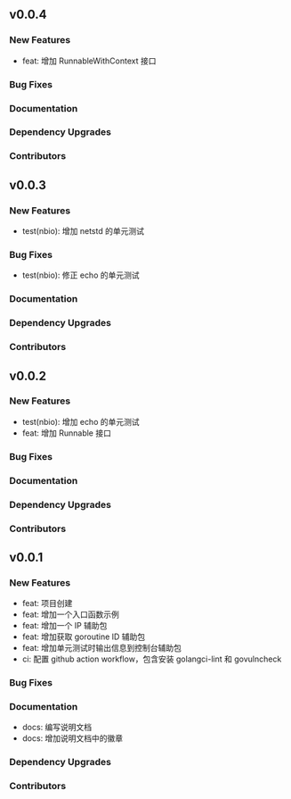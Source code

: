 ## v0.0.4

### New Features

- feat: 增加 RunnableWithContext 接口

### Bug Fixes

### Documentation

### Dependency Upgrades

### Contributors

## v0.0.3

### New Features

- test(nbio): 增加 netstd 的单元测试

### Bug Fixes

- test(nbio): 修正 echo 的单元测试

### Documentation

### Dependency Upgrades

### Contributors

## v0.0.2

### New Features

- test(nbio): 增加 echo 的单元测试
- feat: 增加 Runnable 接口

### Bug Fixes

### Documentation

### Dependency Upgrades

### Contributors

## v0.0.1

### New Features

- feat: 项目创建
- feat: 增加一个入口函数示例
- feat: 增加一个 IP 辅助包
- feat: 增加获取 goroutine ID 辅助包
- feat: 增加单元测试时输出信息到控制台辅助包
- ci: 配置 github action workflow，包含安装 golangci-lint 和 govulncheck

### Bug Fixes

### Documentation

- docs: 编写说明文档
- docs: 增加说明文档中的徽章

### Dependency Upgrades

### Contributors
